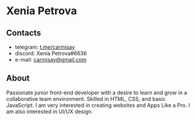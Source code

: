 # **Xenia Petrova**

## **Contacts**
* telegram: [t.me/carmisay](t.me/carmisay)
* discord: Xenia Petrova#6636
* e-mail: carmisay@gmail.com

## **About**
Passionate junior front-end developer with a desire to learn and grow in a collaborative team environment. Skilled in HTML, CSS, and basic JavaScript. I am very interested in creating websites and Apps Like a Pro. I am also interested in UI/UX design.